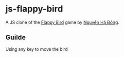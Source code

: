 # js-flappy-bird
A JS clone of the [Flappy Bird](https://en.wikipedia.org/wiki/Flappy_Bird) game by [Nguyễn Hà Đông](https://en.wikipedia.org/wiki/.Gears).
## Guilde
Using any key to move the bird
